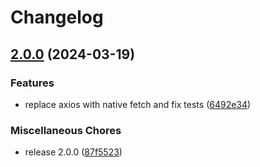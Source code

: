 # Changelog

## [2.0.0](https://github.com/grantcodes/micropub/compare/v1.6.2...v2.0.0) (2024-03-19)


### Features

* replace axios with native fetch and fix tests ([6492e34](https://github.com/grantcodes/micropub/commit/6492e34e61caf371f88532b77d768117f12ea056))


### Miscellaneous Chores

* release 2.0.0 ([87f5523](https://github.com/grantcodes/micropub/commit/87f5523df58e2fa6e71034547307b209bd6f63b1))
